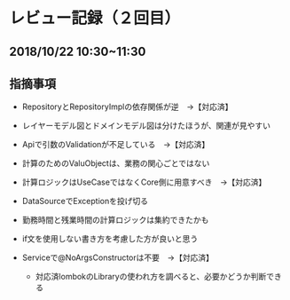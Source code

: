 # レビュー記録（２回目）

## 2018/10/22 10:30~11:30

## 指摘事項
- RepositoryとRepositoryImplの依存関係が逆　→【対応済】

- レイヤーモデル図とドメインモデル図は分けたほうが、関連が見やすい

- Apiで引数のValidationが不足している　→【対応済】

- 計算のためのValuObjectは、業務の関心ごとではない

- 計算ロジックはUseCaseではなくCore側に用意すべき　→【対応済】

- DataSourceでExceptionを投げ切る

- 勤務時間と残業時間の計算ロジックは集約できたかも

- if文を使用しない書き方を考慮した方が良いと思う

- Serviceで@NoArgsConstructorは不要　→【対応済】
  - 対応済lombokのLibraryの使われ方を調べると、必要かどうか判断できる

